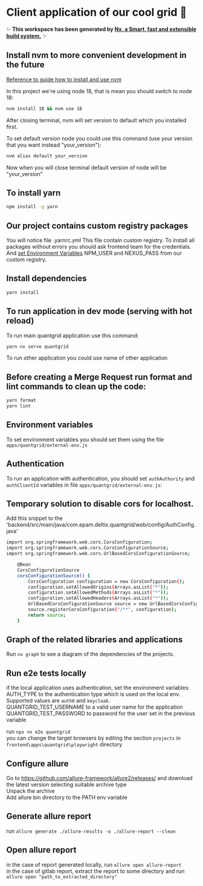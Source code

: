 # Client application of our cool grid 🚀

✨ **This workspace has been generated by [Nx, a Smart, fast and extensible build system.](https://nx.dev)** ✨

## Install nvm to more convenient development in the future

[Reference to guide how to install and use nvm](https://www.freecodecamp.org/news/node-version-manager-nvm-install-guide/)

In this project we're using node 18, that is mean you should switch to node 18:

```bash
nvm install 18 && nvm use 18
```

After closing terminal, nvm will set version to default which you installed first.

To set default version node you could use this command (use your version that you want instead "your_version"):

```bash
nvm alias default your_version
```

Now when you will close terminal default version of node will be "your_version"

## To install yarn

```bash
npm install -g yarn
```

## Our project contains custom registry packages

You will notice file .yarnrc.yml This file contain custom registry.
To install all packages without errors you should ask frontend team for the credentials. And [set Environment Variables](https://chlee.co/how-to-setup-environment-variables-for-windows-mac-and-linux/) NPM_USER and NEXUS_PASS from our custom registry.

## Install dependencies

```bash
yarn install
```

## To run application in dev mode (serving with hot reload)

To run main quantgrid application use this command:

```bash
yarn nx serve quantgrid
```

To run other application you could use name of other application

## Before creating a Merge Request run format and lint commands to clean up the code:

```bash
yarn format
yarn lint
```

## Environment variables

To set environment variables you should set them using the file `apps/quantgrid/external-env.js`

## Authentication

To run an application with authentication, you should set `authAuthority` and `authClientId` variables in file `apps/quantgrid/external-env.js`:

## Temporary solution to disable cors for localhost.

Add this snippet to the 'backend/src/main/java/com.epam.deltix.quantgrid/web/config/AuthConfig.java'

```bash
import org.springframework.web.cors.CorsConfiguration;
import org.springframework.web.cors.CorsConfigurationSource;
import org.springframework.web.cors.UrlBasedCorsConfigurationSource;

    @Bean
    CorsConfigurationSource
    corsConfigurationSource() {
        CorsConfiguration configuration = new CorsConfiguration();
        configuration.setAllowedOrigins(Arrays.asList("*"));
        configuration.setAllowedMethods(Arrays.asList("*"));
        configuration.setAllowedHeaders(Arrays.asList("*"));
        UrlBasedCorsConfigurationSource source = new UrlBasedCorsConfigurationSource();
        source.registerCorsConfiguration("/**", configuration);
        return source;
    }
```

## Graph of the related libraries and applications

Run `nx graph` to see a diagram of the dependencies of the projects.

## Run e2e tests locally

if the local application uses authentication, set the environment variables:  
AUTH_TYPE to the authentication type which is used on the local env. Supported values are `auth0` and `keycloak`.  
QUANTGRID_TEST_USERNAME to a valid user name for the application  
QUANTGRID_TEST_PASSWORD to password for the user set in the previous variable

run `npx nx e2e quantgrid`  
you can change the target browsers by editing the section `projects` in `frontend\apps\quantgrid\playwright` directory

## Configure allure

Go to https://github.com/allure-framework/allure2/releases/ and download the latest version selecting suitable archive type  
Unpack the archive  
Add allure bin directory to the PATH env variable

## Generate allure report

run `allure generate ./allure-results -o ./allure-report --clean`

## Open allure report

in the case of report generated locally, run `allure open allure-report`  
in the case of gitlab report, extract the report to some directory and run `allure open "path_to_extracted_directory"`
